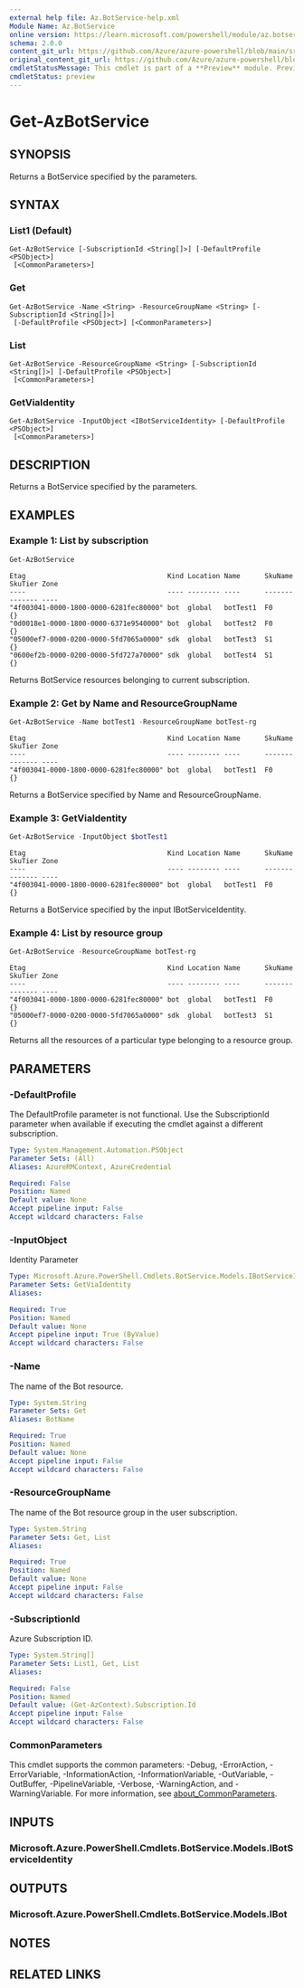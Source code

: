 ```yaml
---
external help file: Az.BotService-help.xml
Module Name: Az.BotService
online version: https://learn.microsoft.com/powershell/module/az.botservice/get-azbotservice
schema: 2.0.0
content_git_url: https://github.com/Azure/azure-powershell/blob/main/src/BotService/BotService/help/Get-AzBotService.md
original_content_git_url: https://github.com/Azure/azure-powershell/blob/main/src/BotService/BotService/help/Get-AzBotService.md
cmdletStatusMessage: This cmdlet is part of a **Preview** module. Preview versions aren't recommended for use in production environments. For more information, see https://aka.ms/azps-refstatus.
cmdletStatus: preview
---
```

# Get-AzBotService

## SYNOPSIS
Returns a BotService specified by the parameters.

## SYNTAX

### List1 (Default)
```
Get-AzBotService [-SubscriptionId <String[]>] [-DefaultProfile <PSObject>]
 [<CommonParameters>]
```

### Get
```
Get-AzBotService -Name <String> -ResourceGroupName <String> [-SubscriptionId <String[]>]
 [-DefaultProfile <PSObject>] [<CommonParameters>]
```

### List
```
Get-AzBotService -ResourceGroupName <String> [-SubscriptionId <String[]>] [-DefaultProfile <PSObject>]
 [<CommonParameters>]
```

### GetViaIdentity
```
Get-AzBotService -InputObject <IBotServiceIdentity> [-DefaultProfile <PSObject>]
 [<CommonParameters>]
```

## DESCRIPTION
Returns a BotService specified by the parameters.

## EXAMPLES

### Example 1: List by subscription
```powershell
Get-AzBotService
```

```output
Etag                                   Kind Location Name      SkuName SkuTier Zone
----                                   ---- -------- ----      ------- ------- ----
"4f003041-0000-1800-0000-6281fec80000" bot  global   botTest1  F0              {}
"0d0018e1-0000-1800-0000-6371e9540000" bot  global   botTest2  F0              {}
"05000ef7-0000-0200-0000-5fd7065a0000" sdk  global   botTest3  S1              {}
"0600ef2b-0000-0200-0000-5fd727a70000" sdk  global   botTest4  S1              {}
```

Returns BotService resources belonging to current subscription.

### Example 2: Get by Name and ResourceGroupName
```powershell
Get-AzBotService -Name botTest1 -ResourceGroupName botTest-rg
```

```output
Etag                                   Kind Location Name      SkuName SkuTier Zone
----                                   ---- -------- ----      ------- ------- ----
"4f003041-0000-1800-0000-6281fec80000" bot  global   botTest1  F0              {}
```

Returns a BotService specified by Name and ResourceGroupName.

### Example 3: GetViaIdentity
```powershell
Get-AzBotService -InputObject $botTest1
```

```output
Etag                                   Kind Location Name      SkuName SkuTier Zone
----                                   ---- -------- ----      ------- ------- ----
"4f003041-0000-1800-0000-6281fec80000" bot  global   botTest1  F0              {}
```

Returns a BotService specified by the input IBotServiceIdentity.

### Example 4: List by resource group
```powershell
Get-AzBotService -ResourceGroupName botTest-rg
```

```output
Etag                                   Kind Location Name      SkuName SkuTier Zone
----                                   ---- -------- ----      ------- ------- ----
"4f003041-0000-1800-0000-6281fec80000" bot  global   botTest1  F0              {}
"05000ef7-0000-0200-0000-5fd7065a0000" sdk  global   botTest3  S1              {}
```

Returns all the resources of a particular type belonging to a resource group.

## PARAMETERS

### -DefaultProfile
The DefaultProfile parameter is not functional.
Use the SubscriptionId parameter when available if executing the cmdlet against a different subscription.

```yaml
Type: System.Management.Automation.PSObject
Parameter Sets: (All)
Aliases: AzureRMContext, AzureCredential

Required: False
Position: Named
Default value: None
Accept pipeline input: False
Accept wildcard characters: False
```

### -InputObject
Identity Parameter

```yaml
Type: Microsoft.Azure.PowerShell.Cmdlets.BotService.Models.IBotServiceIdentity
Parameter Sets: GetViaIdentity
Aliases:

Required: True
Position: Named
Default value: None
Accept pipeline input: True (ByValue)
Accept wildcard characters: False
```

### -Name
The name of the Bot resource.

```yaml
Type: System.String
Parameter Sets: Get
Aliases: BotName

Required: True
Position: Named
Default value: None
Accept pipeline input: False
Accept wildcard characters: False
```

### -ResourceGroupName
The name of the Bot resource group in the user subscription.

```yaml
Type: System.String
Parameter Sets: Get, List
Aliases:

Required: True
Position: Named
Default value: None
Accept pipeline input: False
Accept wildcard characters: False
```

### -SubscriptionId
Azure Subscription ID.

```yaml
Type: System.String[]
Parameter Sets: List1, Get, List
Aliases:

Required: False
Position: Named
Default value: (Get-AzContext).Subscription.Id
Accept pipeline input: False
Accept wildcard characters: False
```

### CommonParameters
This cmdlet supports the common parameters: -Debug, -ErrorAction, -ErrorVariable, -InformationAction, -InformationVariable, -OutVariable, -OutBuffer, -PipelineVariable, -Verbose, -WarningAction, and -WarningVariable. For more information, see [about_CommonParameters](http://go.microsoft.com/fwlink/?LinkID=113216).

## INPUTS

### Microsoft.Azure.PowerShell.Cmdlets.BotService.Models.IBotServiceIdentity

## OUTPUTS

### Microsoft.Azure.PowerShell.Cmdlets.BotService.Models.IBot

## NOTES

## RELATED LINKS

